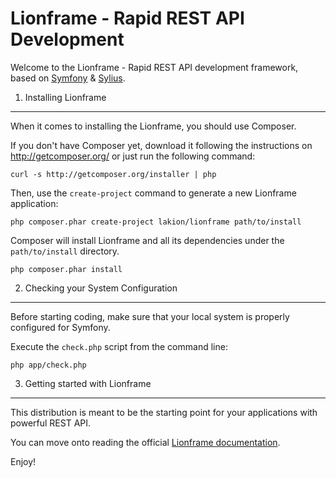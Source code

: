 Lionframe - Rapid REST API Development
======================================

Welcome to the Lionframe - Rapid REST API development framework, based on [Symfony](http://symfony.com) & [Sylius](http://sylius.org).

1) Installing Lionframe
-----------------------

When it comes to installing the Lionframe, you should use Composer.

If you don't have Composer yet, download it following the instructions on
http://getcomposer.org/ or just run the following command:

    curl -s http://getcomposer.org/installer | php

Then, use the `create-project` command to generate a new Lionframe application:

    php composer.phar create-project lakion/lionframe path/to/install

Composer will install Lionframe and all its dependencies under the
`path/to/install` directory.

    php composer.phar install

2) Checking your System Configuration
-------------------------------------

Before starting coding, make sure that your local system is properly
configured for Symfony.

Execute the `check.php` script from the command line:

    php app/check.php

3) Getting started with Lionframe
---------------------------------

This distribution is meant to be the starting point for your applications with powerful REST API.

You can move onto reading the official [Lionframe documentation][1].

Enjoy!

[1]:  http://lakion.com/lionframe
